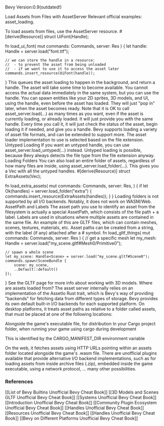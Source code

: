 Bevy Version:0.9(outdated!)


Load Assets from Files with AssetServer
Relevant official examples:
asset_loading.

To load assets from files, use the AssetServer
resource.
#[derive(Resource)]
struct UiFont(Handle<Font>);

fn load_ui_font(
    mut commands: Commands,
    server: Res<AssetServer>
) {
    let handle: Handle<Font> = server.load("font.ttf");

    // we can store the handle in a resource:
    //  - to prevent the asset from being unloaded
    //  - if we want to use it to access the asset later
    commands.insert_resource(UiFont(handle));
}
This queues the asset loading to happen in the background, and return a
handle. The asset will take some time to become available. You
cannot access the actual data immediately in the same system,
but you can use the handle.
You can spawn entities like your 2D sprites, 3D models, and UI, using the
handle, even before the asset has loaded. They will just "pop in" later,
when the asset becomes ready.
Note that it is OK to call asset_server.load(…) as many times as you want,
even if the asset is currently loading, or already loaded. It will just
provide you with the same handle. Every time you call it, it will just check
the status of the asset, begin loading it if needed, and give you a handle.
Bevy supports loading a variety of asset file formats,
and can be extended to support more. The asset loader implementation to use
is selected based on the file extension.
Untyped Loading
If you want an untyped handle, you can use
asset_server.load_untyped(…) instead.
Untyped loading is possible, because Bevy always detects the file type from
the file extension anyway.
Loading Folders
You can also load an entire folder of assets, regardless of how many
files are inside, using asset_server.load_folder(…). This gives you a
Vec<HandleUntyped> with all the untyped handles.
#[derive(Resource)]
struct ExtraAssets(Vec<HandleUntyped>);

fn load_extra_assets(
    mut commands: Commands,
    server: Res<AssetServer>,
) {
    if let Ok(handles) = server.load_folder("extra") {
        commands.insert_resource(ExtraAssets(handles));
    }
}
Loading folders is not supported by all I/O backends. Notably, it does not
work on WASM/Web.
AssetPath and Labels
The asset path you use to identify an asset from the filesystem is actually
a special AssetPath, which consists of the file path +
a label. Labels are used in situations where multiple assets are contained
in the same file. An example of this are GLTF files, which can
contain meshes, scenes, textures, materials, etc.
Asset paths can be created from a string, with the label (if any) attached
after a # symbol.
fn load_gltf_things(
    mut commands: Commands,
    server: Res<AssetServer>
) {
    // get a specific mesh
    let my_mesh: Handle<Mesh> = server.load("my_scene.gltf#Mesh0/Primitive0");

    // spawn a whole scene
    let my_scene: Handle<Scene> = server.load("my_scene.gltf#Scene0");
    commands.spawn(SceneBundle {
        scene: my_scene,
        ..Default::default()
    });
}
See the GLTF page for more info about working with 3D models.
Where are assets loaded from?
The asset server internally relies on an implementation of the
AssetIo Rust trait, which is Bevy's way of providing
"backends" for fetching data from different types of storage.
Bevy provides its own default built-in I/O backends for each supported
platform.
On desktop platforms, it treats asset paths as relative to a folder called
assets, that must be placed at one of the following locations:

Alongside the game's executable file, for distribution
In your Cargo project folder, when running your game using cargo during development

This is identified by the CARGO_MANIFEST_DIR environment variable



On the web, it fetches assets using HTTP URLs pointing within an assets
folder located alongside the game's .wasm file.
There are unofficial plugins available that provide alternative
I/O backend implementations, such as for loading assets from inside archive
files (.zip), embedded inside the game executable, using a network protocol,
… many other possibilities.

### References
[[List of Bevy Builtins  Unofficial Bevy Cheat Book]] [[3D Models and Scenes GLTF  Unofficial Bevy Cheat Book]] [[Systems  Unofficial Bevy Cheat Book]] [[Introduction  Unofficial Bevy Cheat Book]] [[Community Plugin Ecosystem  Unofficial Bevy Cheat Book]] [[Handles  Unofficial Bevy Cheat Book]] [[Resources  Unofficial Bevy Cheat Book]] [[Handles  Unofficial Bevy Cheat Book]] [[Bevy on Different Platforms  Unofficial Bevy Cheat Book]] 
